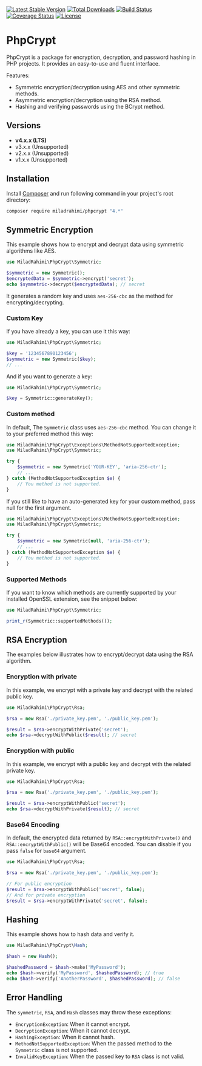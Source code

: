 [![Latest Stable Version](https://poser.pugx.org/miladrahimi/phpcrypt/v/stable)](https://packagist.org/packages/miladrahimi/phpcrypt)
[![Total Downloads](https://poser.pugx.org/miladrahimi/phpcrypt/downloads)](https://packagist.org/packages/miladrahimi/phpcrypt)
[![Build Status](https://travis-ci.org/miladrahimi/phpcrypt.svg?branch=master)](https://travis-ci.org/miladrahimi/phpcrypt)
[![Coverage Status](https://coveralls.io/repos/github/miladrahimi/phpcrypt/badge.svg?branch=master)](https://coveralls.io/github/miladrahimi/phpcrypt?branch=master)
[![License](https://poser.pugx.org/miladrahimi/phpcrypt/license)](https://packagist.org/packages/miladrahimi/phpcrypt)

# PhpCrypt

PhpCrypt is a package for encryption, decryption, and password hashing in PHP projects. It provides an easy-to-use and fluent interface.

Features:
* Symmetric encryption/decryption using AES and other symmetric methods.
* Asymmetric encryption/decryption using the RSA method.
* Hashing and verifying passwords using the BCrypt method.

## Versions

* **v4.x.x (LTS)**
* v3.x.x (Unsupported)
* v2.x.x (Unsupported)
* v1.x.x (Unsupported)

## Installation

Install [Composer](https://getcomposer.org) and run following command in your project's root directory:

```bash
composer require miladrahimi/phpcrypt "4.*"
```

## Symmetric Encryption

This example shows how to encrypt and decrypt data using symmetric algorithms like AES.

```php
use MiladRahimi\PhpCrypt\Symmetric;

$symmetric = new Symmetric();
$encryptedData = $symmetric->encrypt('secret');
echo $symmetric->decrypt($encryptedData); // secret
```

It generates a random key and uses `aes-256-cbc` as the method for encrypting/decrypting.

### Custom Key

If you have already a key, you can use it this way:

```php
use MiladRahimi\PhpCrypt\Symmetric;

$key = '1234567890123456';
$symmetric = new Symmetric($key);
// ...
```

And if you want to generate a key:

```php
use MiladRahimi\PhpCrypt\Symmetric;

$key = Symmetric::generateKey();
```

### Custom method

In default, The `Symmetric` class uses `aes-256-cbc` method. You can change it to your preferred method this way:

```php
use MiladRahimi\PhpCrypt\Exceptions\MethodNotSupportedException;
use MiladRahimi\PhpCrypt\Symmetric;

try {
    $symmetric = new Symmetric('YOUR-KEY', 'aria-256-ctr');
    // ...
} catch (MethodNotSupportedException $e) {
    // You method is not supported.
}
```

If you still like to have an auto-generated key for your custom method, pass null for the first argument.

```php
use MiladRahimi\PhpCrypt\Exceptions\MethodNotSupportedException;
use MiladRahimi\PhpCrypt\Symmetric;

try {
    $symmetric = new Symmetric(null, 'aria-256-ctr');
    // ...
} catch (MethodNotSupportedException $e) {
    // You method is not supported.
}
```

### Supported Methods

If you want to know which methods are currently supported by your installed OpenSSL extension, see the snippet below:

```php
use MiladRahimi\PhpCrypt\Symmetric;

print_r(Symmetric::supportedMethods());
```

## RSA Encryption

The examples below illustrates how to encrypt/decrypt data using the RSA algorithm.

### Encryption with private

In this example, we encrypt with a private key and decrypt with the related public key.

```php
use MiladRahimi\PhpCrypt\Rsa;

$rsa = new Rsa('./private_key.pem', './public_key.pem');

$result = $rsa->encryptWithPrivate('secret');
echo $rsa->decryptWithPublic($result); // secret
```

### Encryption with public

In this example, we encrypt with a public key and decrypt with the related private key.

```php
use MiladRahimi\PhpCrypt\Rsa;

$rsa = new Rsa('./private_key.pem', './public_key.pem');

$result = $rsa->encryptWithPublic('secret');
echo $rsa->decryptWithPrivate($result); // secret
```

### Base64 Encoding

In default, the encrypted data returned by `RSA::encryptWithPrivate()` and `RSA::encryptWithPublic()` will be Base64 encoded. You can disable if you pass `false` for `base64` argument.

```php
use MiladRahimi\PhpCrypt\Rsa;

$rsa = new Rsa('./private_key.pem', './public_key.pem');

// For public encryption
$result = $rsa->encryptWithPublic('secret', false);
// And for private encryption
$result = $rsa->encryptWithPrivate('secret', false);
```

## Hashing

This example shows how to hash data and verify it.

```php
use MiladRahimi\PhpCrypt\Hash;

$hash = new Hash();

$hashedPassword = $hash->make('MyPassword');
echo $hash->verify('MyPassword', $hashedPassword); // true
echo $hash->verify('AnotherPassword', $hashedPassword); // false
```

## Error Handling

The `symmetric`, `RSA`, and `Hash` classes may throw these exceptions:

* `EncryptionException`: When it cannot encrypt.
* `DecryptionException`: When it cannot decrypt.
* `HashingException`: When it cannot hash.
* `MethodNotSupportedException`: When the passed method to the `Symmetric` class is not supported.
* `InvalidKeyException`: When the passed key to `RSA` class is not valid.



